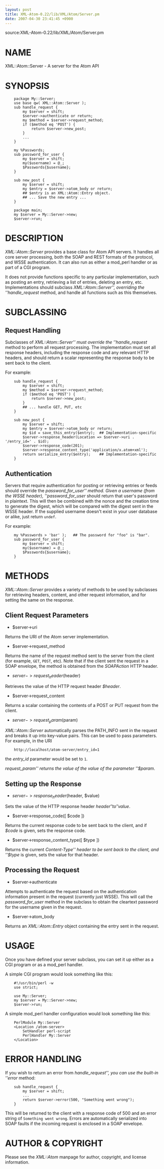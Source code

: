 ```yaml
---
layout: post
title: XML-Atom-0.22/lib/XML/Atom/Server.pm
date: 2007-04-30 23:41:45 +0900
---
```

source:XML-Atom-0.22/lib/XML/Atom/Server.pm


# NAME

XML::Atom::Server - A server for the Atom API


# SYNOPSIS


	
	    package My::Server;
	    use base qw( XML::Atom::Server );
	    sub handle_request {
	        my $server = shift;
	        $server->authenticate or return;
	        my $method = $server->request_method;
	        if ($method eq 'POST') {
	            return $server->new_post;
	        }
	        ...
	    }
	
	    my %Passwords;
	    sub password_for_user {
	        my $server = shift;
	        my($username) = @_;
	        $Passwords{$username};
	    }
	
	    sub new_post {
	        my $server = shift;
	        my $entry = $server->atom_body or return;
	        ## $entry is an XML::Atom::Entry object.
	        ## ... Save the new entry ...
	    }
	
	    package main;
	    my $server = My::Server->new;
	    $server->run;
	

# DESCRIPTION

_XML::Atom::Server_ provides a base class for Atom API servers. It handles all core server processing, both the SOAP and REST formats of the protocol, and WSSE authentication. It can also run as either a mod_perl handler or as part of a CGI program.

It does not provide functions specific to any particular implementation, such as posting an entry, retrieving a list of entries, deleting an entry, etc. Implementations should subclass _XML::Atom::Server'', overriding the ''handle_request_ method, and handle all functions such as this themselves.


# SUBCLASSING


## Request Handling

Subclasses of _XML::Atom::Server'' must override the ''handle_request_ method to perform all request processing. The implementation must set all response headers, including the response code and any relevant HTTP headers, and should return a scalar representing the response body to be sent back to the client.

For example:


	
	    sub handle_request {
	        my $server = shift;
	        my $method = $server->request_method;
	        if ($method eq 'POST') {
	            return $server->new_post;
	        }
	        ## ... handle GET, PUT, etc
	    }
	    
	    sub new_post {
	        my $server = shift;
	        my $entry = $server->atom_body or return;
	        my $id = save_this_entry($entry);  ## Implementation-specific
	        $server->response_header(Location => $server->uri . '/entry_id=' . $id);
	        $server->response_code(201);
	        $server->response_content_type('application/x.atom+xml');
	        return serialize_entry($entry);    ## Implementation-specific
	    }
	

## Authentication

Servers that require authentication for posting or retrieving entries or feeds should override the _password_for_user'' method. Given a username (from the WSSE header), ''password_for_user_ should return that user's password in plaintext. This will then be combined with the nonce and the creation time to generate the digest, which will be compared with the digest sent in the WSSE header. If the supplied username doesn't exist in your user database or alike, just return `undef`.

For example:


	
	    my %Passwords > 'bar' );   ## The password for "foo" is "bar".
	    sub password_for_user {
	        my $server = shift;
	        my($username) = @_;
	        $Passwords{$username};
	    }
	

# METHODS

_XML::Atom::Server_ provides a variety of methods to be used by subclasses for retrieving headers, content, and other request information, and for setting the same on the response.


## Client Request Parameters

* $server->uri

 Returns the URI of the Atom server implementation.

* $server->request_method

 Returns the name of the request method sent to the server from the client (for example, `GET`, `POST`, etc). Note that if the client sent the request in a SOAP envelope, the method is obtained from the _SOAPAction_ HTTP header.

* $server->request_header($header)

 Retrieves the value of the HTTP request header _$header_.

* $server->request_content

 Returns a scalar containing the contents of a POST or PUT request from the client.

* $server->request_param($param)

 _XML::Atom::Server_ automatically parses the PATH_INFO sent in the request and breaks it up into key-value pairs. This can be used to pass parameters. For example, in the URI


	
	    http://localhost/atom-server/entry_id=1
	
 the _entry_id_ parameter would be set to `1`.

 _request_param'' returns the value of the value of the parameter ''$param_.



## Setting up the Response

* $server->response_header($header, $value)

 Sets the value of the HTTP response header _$header'' to ''$value_.

* $server->response_code([ $code ])

 Returns the current response code to be sent back to the client, and if _$code_ is given, sets the response code.

* $server->response_content_type([ $type ])

 Returns the current _Content-Type'' header to be sent back to the client, and ''$type_ is given, sets the value for that header.



## Processing the Request

* $server->authenticate

 Attempts to authenticate the request based on the authentication information present in the request (currently just WSSE). This will call the _password_for_user_ method in the subclass to obtain the cleartext password for the username given in the request.

* $server->atom_body

 Returns an _XML::Atom::Entry_ object containing the entry sent in the request.



# USAGE

Once you have defined your server subclass, you can set it up either as a CGI program or as a mod_perl handler.

A simple CGI program would look something like this:


	
	    #!/usr/bin/perl -w
	    use strict;
	
	    use My::Server;
	    my $server = My::Server->new;
	    $server->run;
	
A simple mod_perl handler configuration would look something like this:


	
	    PerlModule My::Server
	    <Location /atom-server>
	        SetHandler perl-script
	        PerlHandler My::Server
	    </Location>
	

# ERROR HANDLING

If you wish to return an error from _handle_request'', you can use the built-in ''error_ method:


	
	    sub handle_request {
	        my $server = shift;
	        ...
	        return $server->error(500, "Something went wrong");
	    }
	
This will be returned to the client with a response code of 500 and an error string of `Something went wrong`. Errors are automatically serialized into SOAP faults if the incoming request is enclosed in a SOAP envelope.


# AUTHOR & COPYRIGHT

Please see the _XML::Atom_ manpage for author, copyright, and license information.


